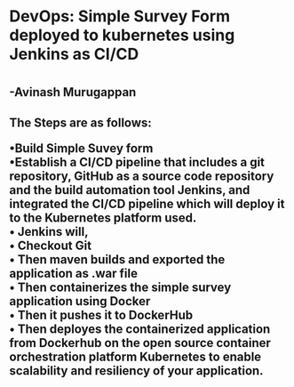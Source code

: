 <h1> DevOps: Simple Survey Form deployed to kubernetes using Jenkins as CI/CD <h1> 
<h2>-Avinash Murugappan <h2>

<p1> The Steps are as follows:<br>

•Build Simple Suvey form<br>
•Establish a CI/CD pipeline that includes a git repository, GitHub as a source code repository and the build automation tool Jenkins, and integrated the CI/CD pipeline which will deploy it to the Kubernetes platform used. <br>
• Jenkins will, <br>
	• Checkout Git <br>
	• Then maven builds and exported the application as .war file <br>
	• Then containerizes the simple survey application using Docker <br>
	• Then it pushes it to DockerHub <br>
	• Then deployes the containerized application from Dockerhub on the open source container orchestration platform Kubernetes to enable scalability and resiliency of your application. </p1>

